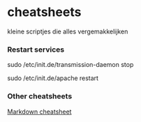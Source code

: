 # cheatsheets

kleine scriptjes die alles vergemakkelijken


### Restart services

sudo /etc/init.de/transmission-daemon stop

sudo /etc/init.de/apache restart


### Other cheatsheets

[Markdown cheatsheet](https://github.com/adam-p/markdown-here/wiki/Markdown-Cheatsheet)
